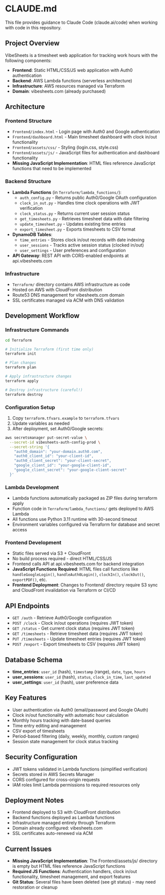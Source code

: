# CLAUDE.md

This file provides guidance to Claude Code (claude.ai/code) when working with code in this repository.

## Project Overview

VibeSheets is a timesheet web application for tracking work hours with the following components:

- **Frontend**: Static HTML/CSS/JS web application with Auth0 authentication
- **Backend**: AWS Lambda functions (serverless architecture)  
- **Infrastructure**: AWS resources managed via Terraform
- **Domain**: vibesheets.com (already purchased)

## Architecture

### Frontend Structure
- `Frontend/index.html` - Login page with Auth0 and Google authentication
- `Frontend/dashboard.html` - Main timesheet dashboard with clock in/out functionality
- `Frontend/assets/css/` - Styling (login.css, style.css)
- `Frontend/assets/js/` - JavaScript files for authentication and dashboard functionality
- **Missing JavaScript Implementation**: HTML files reference JavaScript functions that need to be implemented

### Backend Structure
- **Lambda Functions** (in `Terraform/lambda_functions/`):
  - `auth_config.py` - Returns public Auth0/Google OAuth configuration
  - `clock_in_out.py` - Handles time clock operations with JWT verification
  - `clock_status.py` - Returns current user session status
  - `get_timesheets.py` - Retrieves timesheet data with date filtering
  - `update_timesheet.py` - Updates existing time entries
  - `export_timesheet.py` - Exports timesheets to CSV format
- **DynamoDB Tables**:
  - `time_entries` - Stores clock in/out records with date indexing
  - `user_sessions` - Tracks active session status (clocked in/out)
  - `user_settings` - User preferences and configuration
- **API Gateway**: REST API with CORS-enabled endpoints at api.vibesheets.com

### Infrastructure
- `Terraform/` directory contains AWS infrastructure as code
- Hosted on AWS with CloudFront distribution
- Route53 DNS management for vibesheets.com domain
- SSL certificates managed via ACM with DNS validation

## Development Workflow

### Infrastructure Commands
```bash
cd Terraform

# Initialize Terraform (first time only)
terraform init

# Plan changes
terraform plan

# Apply infrastructure changes
terraform apply

# Destroy infrastructure (careful!)
terraform destroy
```

### Configuration Setup
1. Copy `terraform.tfvars.example` to `terraform.tfvars`
2. Update variables as needed
3. After deployment, set Auth0/Google secrets:
```bash
aws secretsmanager put-secret-value \
  --secret-id vibesheets-auth-config-prod \
  --secret-string '{
    "auth0_domain": "your-domain.auth0.com",
    "auth0_client_id": "your-client-id", 
    "auth0_client_secret": "your-client-secret",
    "google_client_id": "your-google-client-id",
    "google_client_secret": "your-google-client-secret"
  }'
```

### Lambda Development
- Lambda functions automatically packaged as ZIP files during terraform apply
- Function code in `Terraform/lambda_functions/` gets deployed to AWS Lambda
- All functions use Python 3.11 runtime with 30-second timeout
- Environment variables configured via Terraform for database and secret access

### Frontend Development
- Static files served via S3 + CloudFront
- No build process required - direct HTML/CSS/JS
- Frontend calls API at api.vibesheets.com for backend integration
- **JavaScript Functions Required**: HTML files call functions like `handleGoogleLogin()`, `handleAuth0Login()`, `clockIn()`, `clockOut()`, `exportPDF()`, etc.
- **Frontend Deployment**: Changes to Frontend/ directory require S3 sync and CloudFront invalidation via Terraform or CI/CD

## API Endpoints
- `GET /auth` - Retrieve Auth0/Google configuration
- `POST /clock` - Clock in/out operations (requires JWT token)
- `GET /status` - Get current clock status (requires JWT token)
- `GET /timesheets` - Retrieve timesheet data (requires JWT token)
- `PUT /timesheets` - Update timesheet entries (requires JWT token) 
- `POST /export` - Export timesheets to CSV (requires JWT token)

## Database Schema
- **time_entries**: `user_id` (hash), `timestamp` (range), `date`, `type`, `hours`
- **user_sessions**: `user_id` (hash), `status`, `clock_in_time`, `last_updated`
- **user_settings**: `user_id` (hash), user preference data

## Key Features
- User authentication via Auth0 (email/password and Google OAuth)
- Clock in/out functionality with automatic hour calculation
- Monthly hours tracking with date-based queries
- Time entry editing and management
- CSV export of timesheets
- Period-based filtering (daily, weekly, monthly, custom ranges)
- Session state management for clock status tracking

## Security Configuration
- JWT tokens validated in Lambda functions (simplified verification)
- Secrets stored in AWS Secrets Manager
- CORS configured for cross-origin requests
- IAM roles limit Lambda permissions to required resources only

## Deployment Notes
- Frontend deployed to S3 with CloudFront distribution
- Backend functions deployed as Lambda functions
- Infrastructure managed entirely through Terraform
- Domain already configured: vibesheets.com
- SSL certificates auto-renewed via ACM

## Current Issues
- **Missing JavaScript Implementation**: The Frontend/assets/js/ directory is empty but HTML files reference JavaScript functions
- **Required JS Functions**: Authentication handlers, clock in/out functionality, timesheet management, and export features
- **Git Status**: Several files have been deleted (see git status) - may need restoration or cleanup